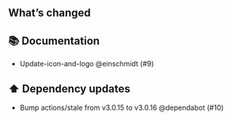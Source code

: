 ## What’s changed
## 📚 Documentation

- Update-icon-and-logo @einschmidt (#9)

## ⬆️ Dependency updates

- Bump actions/stale from v3.0.15 to v3.0.16 @dependabot (#10)
